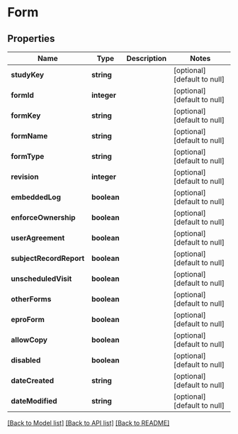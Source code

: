 # Form

## Properties
Name | Type | Description | Notes
------------ | ------------- | ------------- | -------------
**studyKey** | **string** |  | [optional] [default to null]
**formId** | **integer** |  | [optional] [default to null]
**formKey** | **string** |  | [optional] [default to null]
**formName** | **string** |  | [optional] [default to null]
**formType** | **string** |  | [optional] [default to null]
**revision** | **integer** |  | [optional] [default to null]
**embeddedLog** | **boolean** |  | [optional] [default to null]
**enforceOwnership** | **boolean** |  | [optional] [default to null]
**userAgreement** | **boolean** |  | [optional] [default to null]
**subjectRecordReport** | **boolean** |  | [optional] [default to null]
**unscheduledVisit** | **boolean** |  | [optional] [default to null]
**otherForms** | **boolean** |  | [optional] [default to null]
**eproForm** | **boolean** |  | [optional] [default to null]
**allowCopy** | **boolean** |  | [optional] [default to null]
**disabled** | **boolean** |  | [optional] [default to null]
**dateCreated** | **string** |  | [optional] [default to null]
**dateModified** | **string** |  | [optional] [default to null]

[[Back to Model list]](../README.md#documentation-for-models) [[Back to API list]](../README.md#documentation-for-api-endpoints) [[Back to README]](../README.md)


